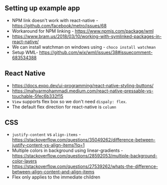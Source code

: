 
## Setting up example app
* NPM link doesn't work with react-native - https://github.com/facebook/metro/issues/68
* Workaround for NPM linking - https://www.npmjs.com/package/wml
* https://www.bram.us/2018/03/10/working-with-symlinked-packages-in-react-native/
* We can install watchman on windows using - `choco install watchman`
* Setup WML- https://github.com/wix/wml/issues/38#issuecomment-683534388

## React Native
* https://docs.expo.dev/ui-programming/react-native-styling-buttons/
* https://mahyarmohammadi.medium.com/react-native-pressable-vs-touchable-5fec6b332f15
* `View` supports flex box so we don't need `dispaly: flex`.
* The default flex direction for react-native is `column`

## CSS
* `justify-content` vs `align-items` - https://stackoverflow.com/questions/35049262/difference-between-justify-content-vs-align-items?lq=1
* Multiple colors in background using linear-gradients - https://stackoverflow.com/questions/28592053/multiple-background-color-layers
* https://stackoverflow.com/questions/27539262/whats-the-difference-between-align-content-and-align-items
* Flex only applies to the immediate children
